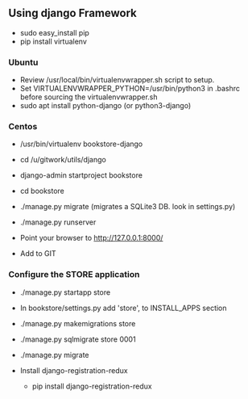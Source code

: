 ## Using django Framework
  * sudo easy_install pip
  * pip install virtualenv

  ### Ubuntu
  * Review /usr/local/bin/virtualenvwrapper.sh script to setup.
  * Set VIRTUALENVWRAPPER_PYTHON=/usr/bin/python3 in .bashrc before
    sourcing the virtualenvwrapper.sh
  * sudo apt install python-django (or python3-django)

  ### Centos
  * /usr/bin/virtualenv bookstore-django

  * cd /u/gitwork/utils/django
  * django-admin startproject bookstore
  * cd bookstore
  * ./manage.py migrate (migrates a SQLite3 DB. look in settings.py)
  * ./manage.py runserver
  * Point your browser to http://127.0.0.1:8000/

  * Add to GIT

  ### Configure the STORE application
  * ./manage.py startapp store
  * In bookstore/settings.py add 'store', to INSTALL_APPS section
  * ./manage.py makemigrations store
  * ./manage.py sqlmigrate store 0001
  * ./manage.py migrate

  * Install django-registration-redux
    - pip install django-registration-redux
